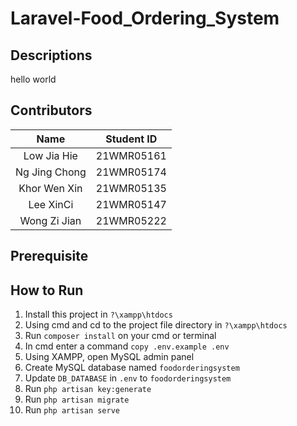 # Laravel-Food_Ordering_System
## Descriptions
 hello world
## Contributors
| Name | Student ID |
| :---: | :---: |
| Low Jia Hie | 21WMR05161 |
| Ng Jing Chong | 21WMR05174 |
| Khor Wen Xin | 21WMR05135 |
| Lee XinCi | 21WMR05147 |
| Wong Zi Jian | 21WMR05222 |

## Prerequisite

## How to Run
 1. Install this project in `?\xampp\htdocs`
 2. Using cmd and cd to the project file directory in `?\xampp\htdocs`
 3. Run `composer install` on your cmd or terminal
 4. In cmd enter a command `copy .env.example .env`
 5. Using XAMPP, open MySQL admin panel
 6. Create MySQL database named `foodorderingsystem`
 7. Update `DB_DATABASE` in `.env` to `foodorderingsystem`
 8. Run `php artisan key:generate`
 9. Run `php artisan migrate`
 10. Run `php artisan serve`